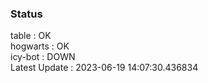 ### Status


table : OK  
hogwarts : OK  
icy-bot : DOWN  
Latest Update : 2023-06-19 14:07:30.436834
